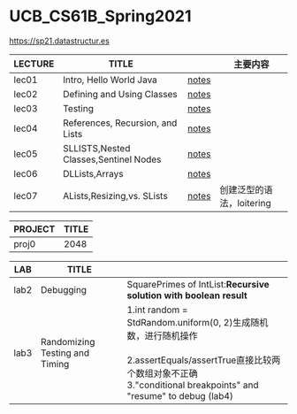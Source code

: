 # UCB_CS61B_Spring2021
https://sp21.datastructur.es

| LECTURE | TITLE |  | 主要内容 |
| -- | -- | -- | --- |
| lec01 | Intro, Hello World Java | [notes](https://github.com/proregress/UCB_CS61B_Spring2021/blob/main/lec1_intro/README.md) |   |
| lec02 | Defining and Using Classes | [notes](https://github.com/proregress/UCB_CS61B_Spring2021/blob/main/lec02/notes.md) |   |
| lec03 | Testing | [notes](https://github.com/proregress/UCB_CS61B_Spring2021/blob/main/lec03/notes.md) |   |
| lec04 | References, Recursion, and Lists | [notes](https://github.com/proregress/UCB_CS61B_Spring2021/blob/main/lec04/notes.md) |   |
| lec05 | SLLISTS,Nested Classes,Sentinel Nodes | [notes](https://github.com/proregress/UCB_CS61B_Spring2021/blob/main/lec05/README.md) |   |
| lec06 | DLLists,Arrays | [notes](https://github.com/proregress/UCB_CS61B_Spring2021/tree/main/lec06) |   |
| lec07 | ALists,Resizing,vs. SLists | [notes](https://github.com/proregress/UCB_CS61B_Spring2021/tree/main/lec07) | 创建泛型的语法，loitering |


| PROJECT | TITLE |
| -- | -- | 
| proj0 | 2048 |

| LAB | TITLE |    |
| -- | -- | -- |
| lab2 | Debugging | SquarePrimes of IntList:<b>Recursive solution with boolean result</b> |
| lab3 | Randomizing Testing and Timing | 1.int random = StdRandom.uniform(0, 2)生成随机数，进行随机操作<br><br>2.assertEquals/assertTrue直接比较两个数组对象不正确<br>3."conditional breakpoints" and "resume" to debug (lab4) |
